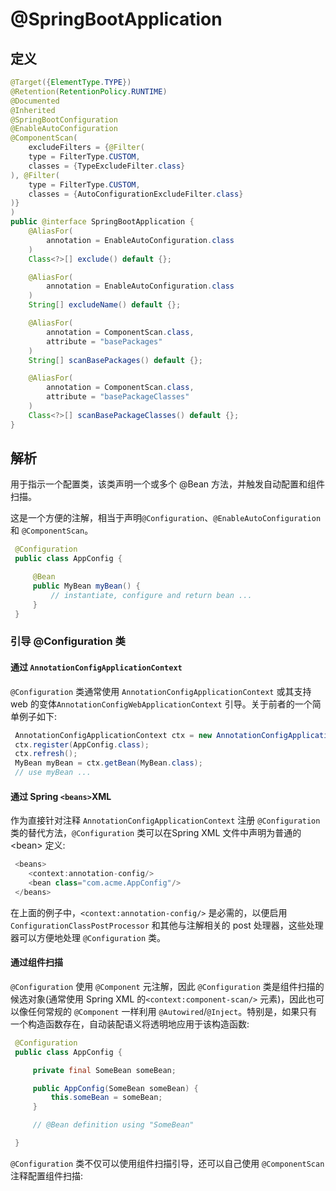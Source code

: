 # @SpringBootApplication

## 定义

```java
@Target({ElementType.TYPE})
@Retention(RetentionPolicy.RUNTIME)
@Documented
@Inherited
@SpringBootConfiguration
@EnableAutoConfiguration
@ComponentScan(
    excludeFilters = {@Filter(
    type = FilterType.CUSTOM,
    classes = {TypeExcludeFilter.class}
), @Filter(
    type = FilterType.CUSTOM,
    classes = {AutoConfigurationExcludeFilter.class}
)}
)
public @interface SpringBootApplication {
    @AliasFor(
        annotation = EnableAutoConfiguration.class
    )
    Class<?>[] exclude() default {};

    @AliasFor(
        annotation = EnableAutoConfiguration.class
    )
    String[] excludeName() default {};

    @AliasFor(
        annotation = ComponentScan.class,
        attribute = "basePackages"
    )
    String[] scanBasePackages() default {};

    @AliasFor(
        annotation = ComponentScan.class,
        attribute = "basePackageClasses"
    )
    Class<?>[] scanBasePackageClasses() default {};
}
```

## 解析

用于指示一个配置类，该类声明一个或多个 @Bean 方法，并触发自动配置和组件扫描。

这是一个方便的注解，相当于声明`@Configuration`、`@EnableAutoConfiguration` 和 `@ComponentScan`。

```java
 @Configuration
 public class AppConfig {

     @Bean
     public MyBean myBean() {
         // instantiate, configure and return bean ...
     }
 }
```

### 引导 @Configuration 类

#### 通过 `AnnotationConfigApplicationContext`

`@Configuration` 类通常使用 `AnnotationConfigApplicationContext` 或其支持 web 的变体`AnnotationConfigWebApplicationContext` 引导。关于前者的一个简单例子如下:

```java
 AnnotationConfigApplicationContext ctx = new AnnotationConfigApplicationContext();
 ctx.register(AppConfig.class);
 ctx.refresh();
 MyBean myBean = ctx.getBean(MyBean.class);
 // use myBean ...
```

#### 通过 Spring `<beans>`XML

作为直接针对注释 `AnnotationConfigApplicationContext` 注册 `@Configuration` 类的替代方法，`@Configuration` 类可以在Spring XML 文件中声明为普通的 &lt;bean&gt; 定义:

```java
 <beans>
    <context:annotation-config/>
    <bean class="com.acme.AppConfig"/>
 </beans>
```

在上面的例子中，`<context:annotation-config/>` 是必需的，以便启用 `ConfigurationClassPostProcessor` 和其他与注解相关的 post 处理器，这些处理器可以方便地处理 `@Configuration` 类。

#### 通过组件扫描

`@Configuration` 使用 `@Component` 元注解，因此 `@Configuration` 类是组件扫描的候选对象\(通常使用 Spring XML 的`<context:component-scan/>` 元素\)，因此也可以像任何常规的 `@Component` 一样利用 `@Autowired`/`@Inject`。特别是，如果只有一个构造函数存在，自动装配语义将透明地应用于该构造函数:

```java
 @Configuration
 public class AppConfig {

     private final SomeBean someBean;

     public AppConfig(SomeBean someBean) {
         this.someBean = someBean;
     }

     // @Bean definition using "SomeBean"

 }
```

`@Configuration` 类不仅可以使用组件扫描引导，还可以自己使用 `@ComponentScan` 注释配置组件扫描:

